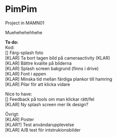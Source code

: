 # PimPim
Project in MAMN01


Muehehehehhehe



**To do:**\
Kod:\
[] Färg-splash foto\
[KLAR] Ta bort tagen bild på cameraactivity (KLAR)\
[KLAR] Bättre kvalite på bilderna\
[KLAR] Splash screen bakgrund (finns i drive)\
[KLAR] Font i appen\
[KLAR] Minska tid mellan färdiga plankor till hamring\
[KLAR] Pilar för att klicka vidare

Nice to have:\
[] Feedback på tools om man klickar rätt/fel\
[KLAR] Ny splash screen mer lik design?

Övrigt:\
[KLAR] Poster\
[KLAR?] Test användarupplevelse\
    [KLAR] A/B test för intstrukionsbilder

